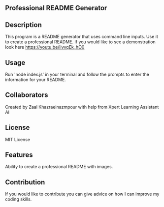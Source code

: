 ## Professional README Generator

## Description
This program is a README generator that uses command line inputs. Use it to create a professional README.
If you would like to see a demonstration look here https://youtu.be/livvqEk_hO0

## Usage
Run 'node index.js' in your terminal and follow the prompts to enter the information for your README.

## Collaborators
Created by Zaal Khazraeinazmpour with help from Xpert Learning Assistant AI

## License
MIT License

## Features
Ability to create a professional README with images.

## Contribution
If you would like to contribute you can give advice on how I can improve my coding skills.

